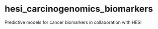 # hesi_carcinogenomics_biomarkers
Predictive models for cancer biomarkers in collaboration with HESI
